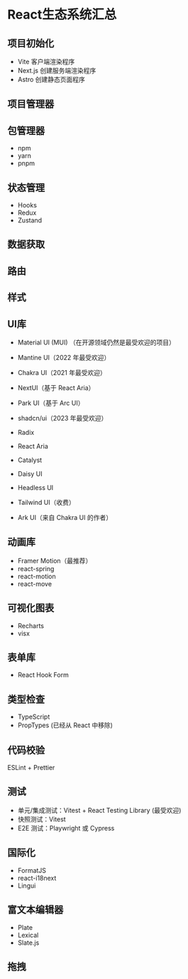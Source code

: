 # React生态系统汇总

## 项目初始化

- Vite 客户端渲染程序
- Next.js 创建服务端渲染程序
- Astro 创建静态页面程序

## 项目管理器

## 包管理器

- npm
- yarn
- pnpm

## 状态管理

- Hooks
- Redux
- Zustand

## 数据获取

## 路由

## 样式

## UI库

- Material UI (MUI) （在开源领域仍然是最受欢迎的项目）
- Mantine UI（2022 年最受欢迎）
- Chakra UI（2021 年最受欢迎）
- NextUI（基于 React Aria）
- Park UI（基于 Arc UI）

- shadcn/ui（2023 年最受欢迎）
- Radix
- React Aria
- Catalyst
- Daisy UI
- Headless UI
- Tailwind UI（收费）
- Ark UI（来自 Chakra UI 的作者）

## 动画库

- Framer Motion（最推荐）
- react-spring
- react-motion
- react-move

## 可视化图表

- Recharts
- visx

## 表单库

- React Hook Form

## 类型检查

- TypeScript
- PropTypes (已经从 React 中移除)

## 代码校验

ESLint + Prettier

## 测试

- 单元/集成测试：Vitest + React Testing Library (最受欢迎)
- 快照测试：Vitest
- E2E 测试：Playwright 或 Cypress

## 国际化

- FormatJS
- react-i18next
- Lingui

## 富文本编辑器

- Plate
- Lexical
- Slate.js

## 拖拽
